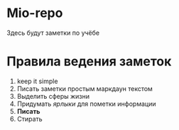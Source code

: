 # Mio-repo
Здесь будут заметки по учёбе

# Правила ведения заметок
1. keep it simple
2. Писать заметки простым маркдаун текстом
3. Выделить сферы жизни
4. Придумать _ярлыки_ для пометки информации
5. **Писать**
6. Стирать
